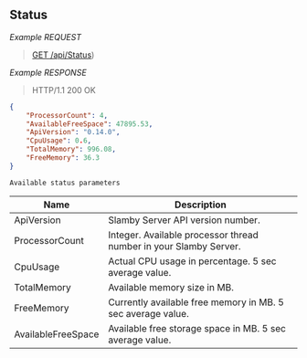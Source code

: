 ## Status

*Example REQUEST*

> [GET /api/Status](#operation--api-Status-get))

*Example RESPONSE*
> HTTP/1.1 200 OK
```JSON
{
    "ProcessorCount": 4,
    "AvailableFreeSpace": 47895.53,
    "ApiVersion": "0.14.0",
    "CpuUsage": 0.6,
    "TotalMemory": 996.08,
    "FreeMemory": 36.3
}
```

`Available status parameters`

Name    |   Description
--- |   ---
ApiVersion  |   Slamby Server API version number.
ProcessorCount  |   Integer. Available processor thread number in your Slamby Server.
CpuUsage    |   Actual CPU usage in percentage. 5 sec average value.
TotalMemory |   Available memory size in MB.
FreeMemory  |   Currently available free memory in MB. 5 sec average value.
AvailableFreeSpace  |   Available free storage space in MB. 5 sec average value.